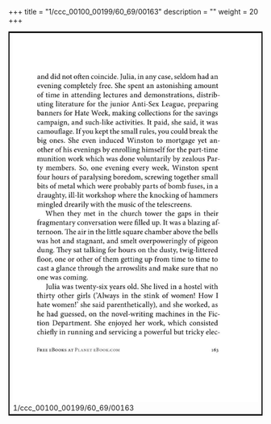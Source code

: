 +++
title = "1/ccc_00100_00199/60_69/00163"
description = ""
weight = 20
+++

<table style="border:2px solid black;max-width:800px;max-height:800px;" 
><tr><td>
<img class="center-fit-jpg"
src="/jpg_/out_jpg_1984__163.jpg">
1/ccc_00100_00199/60_69/00163
</img></td></tr></table>
